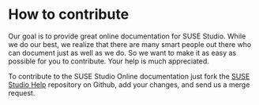 # How to contribute

Our goal is to provide great online documentation for SUSE Studio. While
we do our best, we realize that there are many smart people out there
who can document just as well as we do. So we want to make it as easy as
possible for you to contribute. Your help is much appreciated.

To contribute to the SUSE Studio Online documentation just fork the
[SUSE Studio Help](http://github.com/susestudio/studio-help) repository
on Github, add your changes, and send us a merge request.

